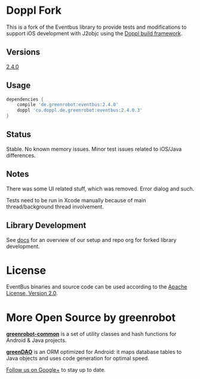 # Doppl Fork

This is a fork of the Eventbus library to provide tests and modifications to support 
iOS development with J2objc using the [Doppl build framework](http://doppl.co/).

## Versions

[2.4.0](https://github.com/doppllib/EventBus)

## Usage

```groovy
dependencies {
    compile 'de.greenrobot:eventbus:2.4.0'
    doppl 'co.doppl.de.greenrobot:eventbus:2.4.0.3'
}
```

## Status

Stable. No known memory issues. Minor test issues related to iOS/Java differences.

## Notes

There was some UI related stuff, which was removed. Error dialog and such.

Tests need to be run in Xcode manually because of main thread/background thread involvement.

## Library Development

See [docs](http://doppl.co/docs/createlibrary.html) for an overview of our setup and repo org for forked library development.

# License

EventBus binaries and source code can be used according to the [Apache License, Version 2.0](LICENSE).

More Open Source by greenrobot
==============================
[__greenrobot-common__](https://github.com/greenrobot/greenrobot-common) is a set of utility classes and hash functions for Android & Java projects.

[__greenDAO__](https://github.com/greenrobot/greenDAO) is an ORM optimized for Android: it maps database tables to Java objects and uses code generation for optimal speed.

[Follow us on Google+](https://plus.google.com/b/114381455741141514652/+GreenrobotDe/posts) to stay up to date.